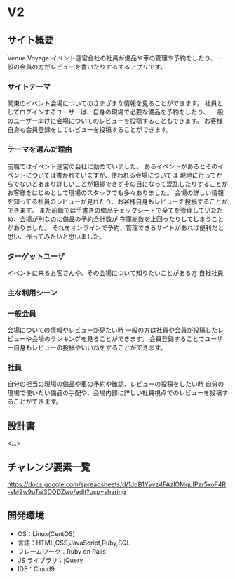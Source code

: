 # V2

## サイト概要

Venue Voyage
イベント運営会社の社員が備品や車の管理や予約をしたり、一般の会員の方がレビューを書いたりするするアプリです。

### サイトテーマ

関東のイベント会場についてのさまざまな情報を見ることができます。
社員としてログインするユーザーは、自身の現場で必要な備品を予約をしたり、
一般のユーザー向けに会場についてのレビューを投稿することもできます。
お客様自身も会員登録をしてレビューを投稿することができます。

### テーマを選んだ理由

前職ではイベント運営の会社に勤めていました。
あるイベントがあるとそのイベントについては書かれていますが、使われる会場については
現地に行ってからでないとあまり詳しいことが把握できずその日になって混乱したりすることが
お客様をはじめとして現場のスタッフでも多々ありました。
会場の詳しい情報を知ってる社員のレビューが見れたり、お客様自身もレビューを投稿することができます。
また前職では手書きの備品チェックシートで全てを管理していたため、会場が別なのに備品の予約合計数が
在庫総数を上回ったりしてしまうことがありました。
それをオンラインで予約、管理できるサイトがあれば便利だと思い、作ってみたいと思いました。


### ターゲットユーザ

イベントに来るお客さんや、その会場について知りたいことがある方
自社社員

### 主な利用シーン

### 一般会員
会場についての情報やレビューが見たい時
一般の方は社員や会員が投稿したレビューや会場のランキングを見ることができます。
会員登録することでユーザー自身もレビューの投稿やいいねをすることができます。

### 社員
自分の担当の現場の備品や車の予約や確認、レビューの投稿をしたい時
自分の現場で使いたい備品の手配や、会場内部に詳しい社員視点でのレビューを投稿することができます。


## 設計書

<...>

## チャレンジ要素一覧

<https://docs.google.com/spreadsheets/d/1JdB1Yyvz4FAzlOMquIPzr5xoF4R-sM9w9uTw3DODZwo/edit?usp=sharing>

## 開発環境

- OS：Linux(CentOS)
- 言語：HTML,CSS,JavaScript,Ruby,SQL
- フレームワーク：Ruby on Rails
- JS ライブラリ：jQuery
- IDE：Cloud9

